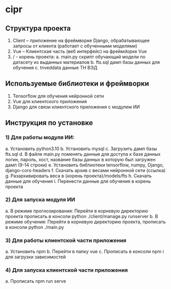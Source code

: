 # cipr

## Структура проекта
1) Client – приложение на фреймворке Django, обрабатывающее запросы от клиента (работает с обученными моделями)
2) Vue – Клиентская часть (веб интерфейс) на фреймdорке Vue
3) / - корень проекта:
      a. main.py скрипт обучающий модели по датасету из выданных материалов 
      b. fts.sql дамп базы данных для обучения
      c. tnveddata данные ТН ВЭД

## Используемые библиотеки и фреймворки
1) Tensorflow для обучения нейронной сети
2) Vue для клиентского приложения
3) Django для связи клиентского приложения с модулем ИИ

## Инструкция по установке
### 1)	Для работы модуля ИИ:
  a.	Установить python3.10
  b.	Установить mysql
  c.	Загрузить дамп базы fts.sql 
  d.	В файле main.py поменять данные для доступа к базе данных логин, пароль, хост, название базы данных в которую был загружен дамп (9-14 строки)
  e.	Установить библиотеки tensorflow, numpy, Django, django-cors-headers
  f.	Скачать архив с весами нейронной сети (ссылка)
  g.	Разархивировать веса в {корень проекта}/models/fts
  h.	Скачать данные для обучения
  i.	Перенести данные для обучения в корень проекта
### 2)	Для запуска модуля ИИ
  a.	В режиме прогнозирования: Перейти в корневую директорию проекта прописать в консоли python ./client/manage.py runserver
  b.	В режиме обучения: Перейти в корневую директорию проекта, прописать в консоли python ./main.py
### 3)	Для работы клиентской части приложения
  a.	Установить npm
  b.	Перейти в папку vue
  c.	Прописать в консоли npm i для загрузки зависимостей
### 4)	Для запуска клиентской части приложения
  a.	Прописать npm run serve
